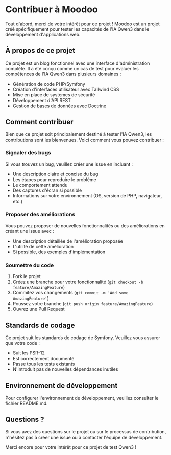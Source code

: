 # Contribuer à Moodoo

Tout d'abord, merci de votre intérêt pour ce projet ! Moodoo est un projet créé spécifiquement pour tester les capacités de l'IA Qwen3 dans le développement d'applications web.

## À propos de ce projet

Ce projet est un blog fonctionnel avec une interface d'administration complète. Il a été conçu comme un cas de test pour évaluer les compétences de l'IA Qwen3 dans plusieurs domaines :
- Génération de code PHP/Symfony
- Création d'interfaces utilisateur avec Tailwind CSS
- Mise en place de systèmes de sécurité
- Développement d'API REST
- Gestion de bases de données avec Doctrine

## Comment contribuer

Bien que ce projet soit principalement destiné à tester l'IA Qwen3, les contributions sont les bienvenues. Voici comment vous pouvez contribuer :

### Signaler des bugs

Si vous trouvez un bug, veuillez créer une issue en incluant :
- Une description claire et concise du bug
- Les étapes pour reproduire le problème
- Le comportement attendu
- Des captures d'écran si possible
- Informations sur votre environnement (OS, version de PHP, navigateur, etc.)

### Proposer des améliorations

Vous pouvez proposer de nouvelles fonctionnalités ou des améliorations en créant une issue avec :
- Une description détaillée de l'amélioration proposée
- L'utilité de cette amélioration
- Si possible, des exemples d'implémentation

### Soumettre du code

1. Fork le projet
2. Créez une branche pour votre fonctionnalité (`git checkout -b feature/AmazingFeature`)
3. Commitez vos changements (`git commit -m 'Add some AmazingFeature'`)
4. Poussez votre branche (`git push origin feature/AmazingFeature`)
5. Ouvrez une Pull Request

## Standards de codage

Ce projet suit les standards de codage de Symfony. Veuillez vous assurer que votre code :
- Suit les PSR-12
- Est correctement documenté
- Passe tous les tests existants
- N'introduit pas de nouvelles dépendances inutiles

## Environnement de développement

Pour configurer l'environnement de développement, veuillez consulter le fichier README.md.

## Questions ?

Si vous avez des questions sur le projet ou sur le processus de contribution, n'hésitez pas à créer une issue ou à contacter l'équipe de développement.

Merci encore pour votre intérêt pour ce projet de test Qwen3 !